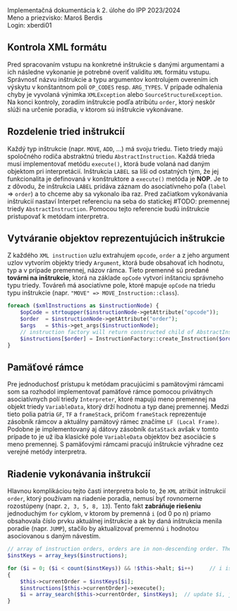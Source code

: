 Implementačná dokumentácia k 2. úlohe do IPP 2023/2024 \
Meno a priezvisko: Maroš Berdis \
Login: xberdi01

## Kontrola XML formátu
Pred spracovaním vstupu na konkretné inštrukcie s danými argumentami a ich následne vykonanie je potrebné overiť validitu `XML` formátu vstupu. Správnosť názvu inštrukcie a typu argumentov kontrolujem overením ich výskytu v konštantnom poli `OP_CODES` resp. `ARG_TYPES`. V prípade odhalenia chyby je vyvolaná výnimka `XMLException` alebo `SourceStructureException`. Na konci kontroly, zoradím inštrukcie podľa atribútu `order`, ktorý neskôr slúži na určenie poradia, v ktorom sú inštrukcie vykonávane.

## Rozdelenie tried inštrukcií
Každý typ inštrukcie (napr. `MOVE`, `ADD`, ...) má svoju triedu. Tieto triedy majú spoločného rodiča abstraktnú triedu `AbstractInstruction`. Každá trieda musí implementovať metódu `execute()`, ktorá bude volaná nad daným objektom pri interpretácií. Inštrukcia `LABEL` sa líši od ostatných tým, že jej funkcionalita je definovaná v konštruktore a `execute()` metóda je **NOP**. Je to z dôvodu, že inštrukcia `LABEL` pridáva záznam do asociatívneho poľa (`label` => `order`) a to chceme aby sa vykonalo iba raz. Pred začiatkom vykonávania inštrukcií nastaví Interpet referenciu na seba do statickej #TODO: premennej triedy `AbstractInstruction`. Pomocou tejto referencie budú inštrukcie pristupovať k metódam interpretra. 

## Vytváranie objektov reprezentujúcich inštrukcie
Z každého `XML instruction` uzlu extrahujem `opcode`, `order` a z jeho argument uzlov vytvorím objekty triedy `Argument`, ktorá bude obsahovať ich hodnotu, typ a v prípade premennej, názov rámca. Tieto premenné sú predané **továrni na inštrukcie**, ktorá na základe `opCode` vytvorí inštanciu správneho typu triedy. Továreň má asociatívne pole, ktoré mapuje `opCode` na triedu typu inštrukcie (napr. `"MOVE" => MOVE_Instruction::class`).
```php 
foreach ($xmlInstructions as $instructionNode) {
    $opCode = strtoupper($instructionNode->getAttribute("opcode"));
    $order  = $instructionNode->getAttribute("order");
    $args   = $this->get_args($instructionNode);
    // instruction factory will return constructed child of AbstractInstruction based on the opCode given.
    $instructions[$order] = InstructionFactory::create_Instruction($order, $opCode, $args);
}
```


## Pamäťové rámce
Pre jednoduchosť prístupu k metódam pracujúcimi s pamätovými rámcami som sa rozhodol implementovať pamäťové rámce pomocou privátnych asociatívnych polí triedy `Interpreter`, ktoré mapujú meno premennej na objekt triedy `VariableData`, ktorý drží hodnotu a typ danej premennej. Medzi tieto polia patria `GF`, `TF` a `frameStack`, pričom `frameStack` reprezentuje zásobník rámcov a aktuálny pamätový rámec značíme `LF (Local Frame)`. Podobne je implementovaný aj dátovy zásobník `dataStack` avšak v tomto prípade to je už iba klasické pole `VariableData` objektov bez asociácie s meno premennej. S pamäťovými rámcami pracujú inštrukcie výhradne cez verejné metódy interpretra.  

## Riadenie vykonávania inštrukcií
Hlavnou komplikáciou tejto časti interpretra bolo to, že `XML` atribút inštrukcií `order`, ktorý používam na riadenie poradia, nemusí byť rovnomerne rozostúpeny (napr. `2, 3, 5, 8, 13`). Tento fakt **zabráňuje riešeniu** jednoduchým `for` cyklom, v ktorom by premenná `i` (od 0 po n) priamo obsahovala číslo prvku aktuálnej inštrukcie a ak by daná inštrukcia menila poradie (napr. `JUMP`), stačilo by aktualizovať premennú `i` hodnotou asociovanou s daným návestím.


```php
// array of instruction orders, orders are in non-descending order. They dont have to be evenly spaced!
$instKeys = array_keys($instructions);

for ($i = 0; ($i < count($instKeys)) && !$this->halt; $i++)     // i is used for getting correct order
{ 
    $this->currentOrder = $instKeys[$i];
    $instructions[$this->currentOrder]->execute();
    $i = array_search($this->currentOrder, $instKeys);  // update $i, jump could change $currentOrder
}
```


